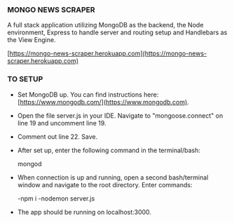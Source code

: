 ### MONGO NEWS SCRAPER

A full stack application utilizing MongoDB as the backend, the Node environment, Express to handle server and routing setup and Handlebars as the View Engine.

[https://mongo-news-scraper.herokuapp.com](https://mongo-news-scraper.herokuapp.com)

### TO SETUP

- Set MongoDB up. You can find instructions here: [https://www.mongodb.com/](https://www.mongodb.com).

- Open the file server.js in your IDE. Navigate to "mongoose.connect" on line 19 and uncomment line 19. 

- Comment out line 22. Save.

- After set up, enter the following command in the terminal/bash:

	mongod

- When connection is up and running, open a second bash/terminal window and navigate to the root directory. Enter commands:

	-npm i
	-nodemon server.js

- The app should be running on localhost:3000.